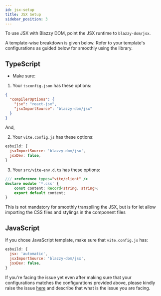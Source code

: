 ```yaml
---
id: jsx-setup
title: JSX Setup
sidebar_position: 3
---
```


To use JSX with Blazzy DOM, point the JSX runtime to `blazzy-dom/jsx`.

A template-wise breakdown is given below. Refer to your template's configurations as guided below for smoothly using the library.

## TypeScript

- Make sure: 

1. Your `tsconfig.json` has these options:

```json
{
  "compilerOptions": {
    "jsx": "react-jsx",
    "jsxImportSource": "blazzy-dom/jsx"
  }
}
```

And, 

2. Your `vite.config.js` has these options:

```js
esbuild: {
  jsxImportSource: 'blazzy-dom/jsx',
  jsxDev: false,
}
```

3. Your `src/vite-env.d.ts` has these options:

```ts
/// <reference types="vite/client" />
declare module '*.css' {
    const content: Record<string, string>;
    export default content;
}
```

This is not mandatory for smoothly transpiling the JSX, but is for let allow importing the CSS files and stylings in the component files

## JavaScript

If you chose JavaScript template, make sure that `vite.config.js` has:

```js
esbuild: {
  jsx: 'automatic',
  jsxImportSource: 'blazzy-dom/jsx',
  jsxDev: false,
}
```

If you're facing the issue yet even after making sure that your configurations matches the configurations provided above, please kindly raise the issue [here](https://github.com/hrutavmodha/blazzy-dom) and describe that what is the issue you are facing.